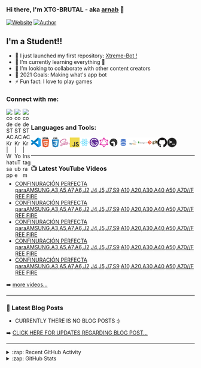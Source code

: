 ### Hi there, I'm XTG-BRUTAL - aka [arnab](https://github.com/XTG-BRUTAL) 👋

[![Website](https://img.shields.io/website?label=https://github.com&style=for-the-badge&url=https%3A%2F%2Fcodestackr.com)](https://github.com/XTG-BRUTAL/BotOfBrutal)
  <a href="https://github.com/XTG-BRUTAL"><img title="Author" src="https://img.shields.io/badge/Author-Brutal-blue.svg?style=for-the-badge&logo=github" /></a>
## I'm a Student!!

- 🔭 I just launched my first repository: [Xtreme-Bot !](https://github.com/XTG-BRUTAL/Xtreme-Bot)
- 🌱 I’m currently learning everything 🤣
- 👯 I’m looking to collaborate with other content creators
- 🥅 2021 Goals: Making what's app bot
- ⚡ Fun fact: I love to play games

### Connect with me:

[<img align="left" alt="codeSTACKr | Whatsapp" width="22px" src="https://cdn.jsdelivr.net/npm/simple-icons@v3/icons/whatsapp.svg" />][whatsapp]
[<img align="left" alt="codeSTACKr | YouTube" width="22px" src="https://cdn.jsdelivr.net/npm/simple-icons@v3/icons/youtube.svg" />][youtube]
[<img align="left" alt="codeSTACKr | Instagram" width="22px" src="https://cdn.jsdelivr.net/npm/simple-icons@v3/icons/instagram.svg" />][instagram]

<br />

### Languages and Tools:

<img align="left" alt="Visual Studio Code" width="26px" src="https://raw.githubusercontent.com/github/explore/80688e429a7d4ef2fca1e82350fe8e3517d3494d/topics/visual-studio-code/visual-studio-code.png" />
<img align="left" alt="HTML5" width="26px" src="https://raw.githubusercontent.com/github/explore/80688e429a7d4ef2fca1e82350fe8e3517d3494d/topics/html/html.png" />
<img align="left" alt="CSS3" width="26px" src="https://raw.githubusercontent.com/github/explore/80688e429a7d4ef2fca1e82350fe8e3517d3494d/topics/css/css.png" />
<img align="left" alt="Sass" width="26px" src="https://raw.githubusercontent.com/github/explore/80688e429a7d4ef2fca1e82350fe8e3517d3494d/topics/sass/sass.png" />
<img align="left" alt="JavaScript"
width="26px"src="https://raw.githubusercontent.com/github/explore/80688e429a7d4ef2fca1e82350fe8e3517d3494d/topics/javascript/javascript.png" />
<img align="left" alt="React" width="26px" src="https://raw.githubusercontent.com/github/explore/80688e429a7d4ef2fca1e82350fe8e3517d3494d/topics/react/react.png" />
<img align="left" alt="Gatsby" width="26px" src="https://raw.githubusercontent.com/github/explore/e94815998e4e0713912fed477a1f346ec04c3da2/topics/gatsby/gatsby.png" />
<img align="left" alt="GraphQL" width="26px" src="https://raw.githubusercontent.com/github/explore/80688e429a7d4ef2fca1e82350fe8e3517d3494d/topics/graphql/graphql.png" />
<img align="left" alt="Deno" width="26px" src="https://raw.githubusercontent.com/github/explore/361e2821e2dea67711cde99c9c40ed357061cf27/topics/deno/deno.png" />
<img align="left" alt="SQL" width="26px" src="https://raw.githubusercontent.com/github/explore/80688e429a7d4ef2fca1e82350fe8e3517d3494d/topics/sql/sql.png" />
<img align="left" alt="MySQL" width="26px" src="https://raw.githubusercontent.com/github/explore/80688e429a7d4ef2fca1e82350fe8e3517d3494d/topics/mysql/mysql.png" />
<img align="left" alt="MongoDB" width="26px" src="https://raw.githubusercontent.com/github/explore/80688e429a7d4ef2fca1e82350fe8e3517d3494d/topics/mongodb/mongodb.png" />
<img align="left" alt="Git" width="26px" src="https://raw.githubusercontent.com/github/explore/80688e429a7d4ef2fca1e82350fe8e3517d3494d/topics/git/git.png" />
<img align="left" alt="GitHub" width="26px" src="https://raw.githubusercontent.com/github/explore/78df643247d429f6cc873026c0622819ad797942/topics/github/github.png" />
<img align="left" alt="Terminal" width="26px" src="https://raw.githubusercontent.com/github/explore/80688e429a7d4ef2fca1e82350fe8e3517d3494d/topics/terminal/terminal.png" />

<br />
<br />

---

### 📺 Latest YouTube Videos

<!-- YOUTUBE:START -->
- [CONFINURACIÓN PERFECTA paraAMSUNG,A3,A5,A7,A6,J2,J4,J5,J7,S9,A10,A20,A30,A40,A50,A70//FREE FIRE](https://youtu.be/OtXxm2sLUKQ)
- [CONFINURACIÓN PERFECTA paraAMSUNG,A3,A5,A7,A6,J2,J4,J5,J7,S9,A10,A20,A30,A40,A50,A70//FREE FIRE](https://youtu.be/81usZfnwdDU)
- [CONFINURACIÓN PERFECTA paraAMSUNG,A3,A5,A7,A6,J2,J4,J5,J7,S9,A10,A20,A30,A40,A50,A70//FREE FIRE](https://youtu.be/yAsTypmHJcg)
- [CONFINURACIÓN PERFECTA paraAMSUNG,A3,A5,A7,A6,J2,J4,J5,J7,S9,A10,A20,A30,A40,A50,A70//FREE FIRE](https://youtu.be/Q8Vgi4p_FnE)
- [CONFINURACIÓN PERFECTA paraAMSUNG,A3,A5,A7,A6,J2,J4,J5,J7,S9,A10,A20,A30,A40,A50,A70//FREE FIRE](https://youtu.be/hLcFPiyKQmU)
<!-- YOUTUBE:END -->

➡️ [more videos...](https://www.youtube.com/c/XTGBRUTAL)

---

### 📕 Latest Blog Posts

<!-- BLOG-POST-LIST:START -->
- CURRENTLY THERE IS NO BLOG POSTS :)
<!-- BLOG-POST-LIST:END -->

➡️ [CLICK HERE FOR UPDATES REGARDING BLOG POST...](https://www.youtube.com/c/XTGBRUTAL)

---

<details>
  <summary>:zap: Recent GitHub Activity</summary>
  
<!--START_SECTION:activity-->
1. Updated Node_Module
2. Fixing session.js File
3. Fixing connect attempt failed
<!--END_SECTION:activity-->

</details>

<details>
  <summary>:zap: GitHub Stats</summary>

  <img align="left" alt="codeSTACKr's GitHub Stats" src="https://github-readme-stats.codestackr.vercel.app/api?username=codeSTACKr&show_icons=true&hide_border=true" />

</details>

[whatsapp]: https://wa.me/+919101765679
[youtube]: https://www.youtube.com/c/XTGBRUTAL
[instagram]: https://instagram.com/fakebrutal_

